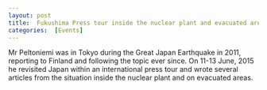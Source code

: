 ```yaml
---
layout: post 
title:  Fukushima Press tour inside the nuclear plant and evacuated areas 
categories:  [Events] 
---
```

Mr Peltoniemi was in Tokyo during the Great Japan Earthquake in 2011, reporting to Finland and following the topic ever since. On 11-13 June, 2015 he revisited Japan within an international press tour and wrote several articles from the situation inside the nuclear plant and on evacuated areas. 
